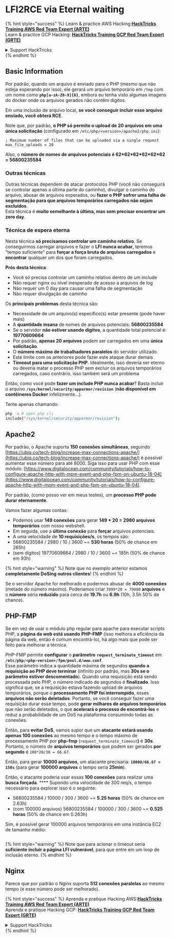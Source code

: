 # LFI2RCE via Eternal waiting

{% hint style="success" %}
Learn & practice AWS Hacking:<img src="/.gitbook/assets/arte.png" alt="" data-size="line">[**HackTricks Training AWS Red Team Expert (ARTE)**](https://training.hacktricks.xyz/courses/arte)<img src="/.gitbook/assets/arte.png" alt="" data-size="line">\
Learn & practice GCP Hacking: <img src="/.gitbook/assets/grte.png" alt="" data-size="line">[**HackTricks Training GCP Red Team Expert (GRTE)**<img src="/.gitbook/assets/grte.png" alt="" data-size="line">](https://training.hacktricks.xyz/courses/grte)

<details>

<summary>Support HackTricks</summary>

* Check the [**subscription plans**](https://github.com/sponsors/carlospolop)!
* **Join the** 💬 [**Discord group**](https://discord.gg/hRep4RUj7f) or the [**telegram group**](https://t.me/peass) or **follow** us on **Twitter** 🐦 [**@hacktricks\_live**](https://twitter.com/hacktricks\_live)**.**
* **Share hacking tricks by submitting PRs to the** [**HackTricks**](https://github.com/carlospolop/hacktricks) and [**HackTricks Cloud**](https://github.com/carlospolop/hacktricks-cloud) github repos.

</details>
{% endhint %}

## Basic Information

Por padrão, quando um arquivo é enviado para o PHP (mesmo que não esteja esperando por isso), ele gerará um arquivo temporário em `/tmp` com um nome como **`php[a-zA-Z0-9]{6}`**, embora eu tenha visto algumas imagens do docker onde os arquivos gerados não contêm dígitos.

Em uma inclusão de arquivo local, **se você conseguir incluir esse arquivo enviado, você obterá RCE**.

Note que, por padrão, **o PHP só permite o upload de 20 arquivos em uma única solicitação** (configurado em `/etc/php/<version>/apache2/php.ini`):
```
; Maximum number of files that can be uploaded via a single request
max_file_uploads = 20
```
Also, o **número de nomes de arquivos potenciais é 62\*62\*62\*62\*62\*62 = 56800235584**

### Outras técnicas

Outras técnicas dependem de atacar protocolos PHP (você não conseguirá se controlar apenas a última parte do caminho), divulgar o caminho do arquivo, abusar de arquivos esperados, ou **fazer o PHP sofrer uma falha de segmentação para que arquivos temporários carregados não sejam excluídos**.\
Esta técnica é **muito semelhante à última, mas sem precisar encontrar um zero day**.

### Técnica de espera eterna

Nesta técnica **só precisamos controlar um caminho relativo**. Se conseguirmos carregar arquivos e fazer o **LFI nunca acabar**, teremos "tempo suficiente" para **forçar a força bruta de arquivos carregados** e **encontrar** qualquer um dos que foram carregados.

**Prós desta técnica**:

* Você só precisa controlar um caminho relativo dentro de um include
* Não requer nginx ou nível inesperado de acesso a arquivos de log
* Não requer um 0 day para causar uma falha de segmentação
* Não requer divulgação de caminho

Os **principais problemas** desta técnica são:

* Necessidade de um arquivo(s) específico(s) estar presente (pode haver mais)
* A **quantidade insana** de nomes de arquivos potenciais: **56800235584**
* Se o servidor **não estiver usando dígitos**, a quantidade total potencial é: **19770609664**
* Por padrão, **apenas 20 arquivos** podem ser carregados em uma **única solicitação**.
* O **número máximo de trabalhadores paralelos** do servidor utilizado.
* Este limite com os anteriores pode fazer este ataque durar demais
* **Timeout para uma solicitação PHP**. Idealmente, isso deveria ser eterno ou deveria matar o processo PHP sem excluir os arquivos temporários carregados, caso contrário, isso também será um problema

Então, como você pode **fazer um include PHP nunca acabar**? Basta incluir o arquivo **`/sys/kernel/security/apparmor/revision`** (**não disponível em contêineres Docker** infelizmente...). 

Tente apenas chamando:
```bash
php -a # open php cli
include("/sys/kernel/security/apparmor/revision");
```
## Apache2

Por padrão, o Apache suporta **150 conexões simultâneas**, seguindo [https://ubiq.co/tech-blog/increase-max-connections-apache/](https://ubiq.co/tech-blog/increase-max-connections-apache/) é possível aumentar esse número para até 8000. Siga isso para usar PHP com esse módulo: [https://www.digitalocean.com/community/tutorials/how-to-configure-apache-http-with-mpm-event-and-php-fpm-on-ubuntu-18-04](https://www.digitalocean.com/community/tutorials/how-to-configure-apache-http-with-mpm-event-and-php-fpm-on-ubuntu-18-04).

Por padrão, (como posso ver em meus testes), um **processo PHP pode durar eternamente**.

Vamos fazer algumas contas:

* Podemos usar **149 conexões** para gerar **149 \* 20 = 2980 arquivos temporários** com nosso webshell.
* Em seguida, use a **última conexão** para **forçar** arquivos potenciais.
* A uma velocidade de **10 requisições/s**, os tempos são:
* 56800235584 / 2980 / 10 / 3600 \~= **530 horas** (50% de chance em 265h)
* (sem dígitos) 19770609664 / 2980 / 10 / 3600 \~= 185h (50% de chance em 93h)

{% hint style="warning" %}
Note que no exemplo anterior estamos **completamente DoSing outros clientes**!
{% endhint %}

Se o servidor Apache for melhorado e pudermos abusar de **4000 conexões** (metade do número máximo). Poderíamos criar `3999*20 = 79980` **arquivos** e o **número** seria **reduzido** para cerca de **19.7h** ou **6.9h** (10h, 3.5h 50% de chance).

## PHP-FMP

Se em vez de usar o módulo php regular para apache para executar scripts PHP, a **página da web está usando** **PHP-FMP** (isso melhora a eficiência da página da web, então é comum encontrá-lo), há algo mais que pode ser feito para melhorar a técnica.

PHP-FMP permite **configurar** o **parâmetro** **`request_terminate_timeout`** em **`/etc/php/<php-version>/fpm/pool.d/www.conf`**.\
Esse parâmetro indica a quantidade máxima de segundos **quando** **a requisição ao PHP deve terminar** (infinito por padrão, mas **30s se o parâmetro estiver descomentado**). Quando uma requisição está sendo processada pelo PHP, o número indicado de segundos é **finalizado**. Isso significa que, se a requisição estava fazendo upload de arquivos temporários, porque o **processamento PHP foi interrompido**, esses **arquivos não serão deletados**. Portanto, se você conseguir fazer uma requisição durar esse tempo, pode **gerar milhares de arquivos temporários** que não serão deletados, o que **acelerará o processo de encontrá-los** e reduz a probabilidade de um DoS na plataforma consumindo todas as conexões.

Então, para **evitar DoS**, vamos supor que um **atacante estará usando apenas 100 conexões** ao mesmo tempo e o tempo máximo de processamento PHP por **php-fmp** (`request_terminate_timeout`**)** é **30s**. Portanto, o número de **arquivos temporários** que podem ser gerados **por segundo** é `100*20/30 = 66.67`.

Então, para gerar **10000 arquivos**, um atacante precisaria: **`10000/66.67 = 150s`** (para gerar **100000 arquivos** o tempo seria **25min**).

Então, o atacante poderia usar essas **100 conexões** para realizar uma **busca forçada**. \*\*\*\* Supondo uma velocidade de 300 req/s, o tempo necessário para explorar isso é o seguinte:

* 56800235584 / 10000 / 300 / 3600 \~= **5.25 horas** (50% de chance em 2.63h)
* (com 100000 arquivos) 56800235584 / 100000 / 300 / 3600 \~= **0.525 horas** (50% de chance em 0.263h)

Sim, é possível gerar 100000 arquivos temporários em uma instância EC2 de tamanho médio:

<figure><img src="../../.gitbook/assets/image (240).png" alt=""><figcaption></figcaption></figure>

{% hint style="warning" %}
Note que para acionar o timeout seria **suficiente incluir a página LFI vulnerável**, para que entre em um loop de inclusão eterno.
{% endhint %}

## Nginx

Parece que por padrão o Nginx suporta **512 conexões paralelas** ao mesmo tempo (e esse número pode ser melhorado).

{% hint style="success" %}
Aprenda e pratique Hacking AWS:<img src="/.gitbook/assets/arte.png" alt="" data-size="line">[**HackTricks Training AWS Red Team Expert (ARTE)**](https://training.hacktricks.xyz/courses/arte)<img src="/.gitbook/assets/arte.png" alt="" data-size="line">\
Aprenda e pratique Hacking GCP: <img src="/.gitbook/assets/grte.png" alt="" data-size="line">[**HackTricks Training GCP Red Team Expert (GRTE)**<img src="/.gitbook/assets/grte.png" alt="" data-size="line">](https://training.hacktricks.xyz/courses/grte)

<details>

<summary>Support HackTricks</summary>

* Confira os [**planos de assinatura**](https://github.com/sponsors/carlospolop)!
* **Junte-se ao** 💬 [**grupo Discord**](https://discord.gg/hRep4RUj7f) ou ao [**grupo telegram**](https://t.me/peass) ou **siga-nos no** **Twitter** 🐦 [**@hacktricks\_live**](https://twitter.com/hacktricks\_live)**.**
* **Compartilhe truques de hacking enviando PRs para o** [**HackTricks**](https://github.com/carlospolop/hacktricks) e [**HackTricks Cloud**](https://github.com/carlospolop/hacktricks-cloud) repositórios do github.

</details>
{% endhint %}
